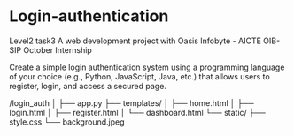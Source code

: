 # Login-authentication
Level2 task3
A web development project with Oasis Infobyte - AICTE OIB-SIP October Internship

Create a simple login authentication system using a programming language of your choice (e.g., Python, JavaScript, Java, etc.) that allows users to register, login, and access a secured page.

/login_auth
│
├── app.py
├── templates/
│   ├── home.html
│   ├── login.html
│   ├── register.html
│   └── dashboard.html
└── static/
    ├── style.css
    └── background.jpeg
